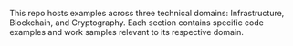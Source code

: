 This repo hosts examples across three technical domains: Infrastructure, Blockchain, and Cryptography. Each section contains specific code examples and work samples relevant to its respective domain.
